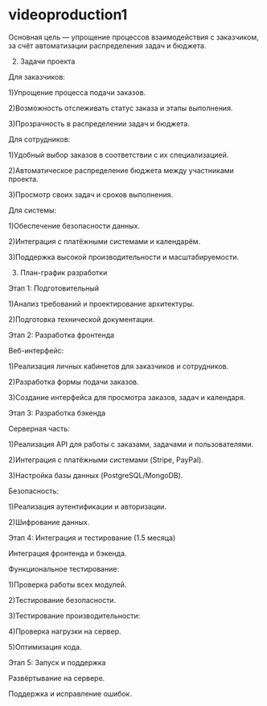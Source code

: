 # videoproduction1
Основная цель — упрощение процессов взаимодействия с заказчиком, за счёт автоматизации распределения задач и бюджета.

2. Задачи проекта

Для заказчиков:

1)Упрощение процесса подачи заказов.

2)Возможность отслеживать статус заказа и этапы выполнения.

3)Прозрачность в распределении задач и бюджета.


Для сотрудников:

1)Удобный выбор заказов в соответствии с их специализацией.

2)Автоматическое распределение бюджета между участниками проекта.

3)Просмотр своих задач и сроков выполнения.


Для системы:

1)Обеспечение безопасности данных.

2)Интеграция с платёжными системами и календарём.

3)Поддержка высокой производительности и масштабируемости.


3. План-график разработки

Этап 1: Подготовительный

1)Анализ требований и проектирование архитектуры.

2)Подготовка технической документации.



Этап 2: Разработка фронтенда

Веб-интерфейс:

1)Реализация личных кабинетов для заказчиков и сотрудников.

2)Разработка формы подачи заказов.

3)Создание интерфейса для просмотра заказов, задач и календаря.


Этап 3: Разработка бэкенда

Серверная часть:

1)Реализация API для работы с заказами, задачами и пользователями.

2)Интеграция с платёжными системами (Stripe, PayPal).

3)Настройка базы данных (PostgreSQL/MongoDB).

Безопасность:

1)Реализация аутентификации и авторизации.

2)Шифрование данных.


Этап 4: Интеграция и тестирование (1.5 месяца)

Интеграция фронтенда и бэкенда.

Функциональное тестирование:

1)Проверка работы всех модулей.

2)Тестирование безопасности.

3)Тестирование производительности:

4)Проверка нагрузки на сервер.

5)Оптимизация кода.


Этап 5: Запуск и поддержка 

Развёртывание на сервере.

Поддержка и исправление ошибок.
